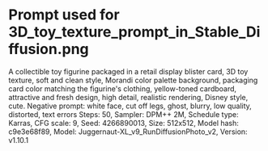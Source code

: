 # Prompt used for 3D_toy_texture_prompt_in_Stable_Diffusion.png
A collectible toy figurine packaged in a retail display blister card, 3D toy texture, soft and clean style, Morandi color palette background, packaging card color matching the figurine's clothing, yellow-toned cardboard, attractive and fresh design, high detail, realistic rendering, Disney style, cute.
Negative prompt: white face, cut off legs, ghost, blurry, low quality, distorted, text errors
Steps: 50, Sampler: DPM++ 2M, Schedule type: Karras, CFG scale: 9, Seed: 4266890013, Size: 512x512, Model hash: c9e3e68f89, Model: Juggernaut-XL_v9_RunDiffusionPhoto_v2, Version: v1.10.1
